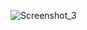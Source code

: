 
![Screenshot_3](https://user-images.githubusercontent.com/113123266/207421414-0a644b41-e29c-427a-8f5d-73c8d7e2db06.png)
